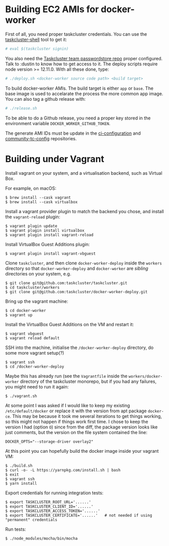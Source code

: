 Building EC2 AMIs for docker-worker
===================================

First of all, you need proper taskcluster credentials. You can use the
[taskcluster-shell](https://github.com/taskcluster/taskcluster/clients/client-shell)
tool to get it:
```sh
# eval $(taskcluster signin)
```
You also need the
[Taskcluster team passwordstore repo](https://github.com/taskcluster/passwordstore-garbage)
proper configured. Talk to :dustin to know how to get access to it.
The deploy scripts require node version >= 12.11.0.
With all these done, type:
```sh
# ./deploy.sh <docker-worker source code path> <build target>
```
To build docker-worker AMIs. The build target is either `app` or `base`. The base image
is used to accelarate the process the more common app image. You can also tag a github
release with:

```sh
# ./release.sh
```

To be able to do a Github release, you need a proper key stored in the environment
variable `DOCKER_WORKER_GITHUB_TOKEN`.

The generate AMI IDs must be update in the
[ci-configuration](https://hg.mozilla.org/ci/ci-configuration/)
and [community-tc-config](https://github.com/mozilla/community-tc-config) repositories.


Building under Vagrant
======================

Install vagrant on your system, and a virtualisation backend, such as Virtual Box.

For example, on macOS:

```
$ brew install --cask vagrant
$ brew install --cask virtualbox
```

Install a vagrant provider plugin to match the backend you chose, and install the `vagrant-reload` plugin:

```
$ vagrant plugin update
$ vagrant plugin install virtualbox
$ vagrant plugin install vagrant-reload
```

Install VirtualBox Guest Additions plugin:

```
$ vagrant plugin install vagrant-vbguest
```

Clone `taskcluster`, and then clone `docker-worker-deploy` inside the `workers`
directory so that `docker-worker-deploy` and `docker-worker` are _sibling_
directories on your system, e.g.

```
$ git clone git@github.com:taskcluster/taskcluster.git
$ cd taskcluster/workers
$ git clone git@github.com:taskcluster/docker-worker-deploy.git
```

Bring up the vagrant machine:

```
$ cd docker-worker
$ vagrant up
```

Install the VirtualBox Guest Additions on the VM and restart it:

```
$ vagrant vbguest
$ vagrant reload default
```

SSH into the machine, initialise the `/docker-worker-deploy` directory, do some more vagrant setup(?)

```
$ vagrant ssh
$ cd /docker-worker-deploy
```

Maybe this has already run (see the `Vagrantfile` inside the
`workers/docker-worker` directory of the taskcluster monorepo, but if you had
any failures, you might need to run it again:

```
$ ./vagrant.sh
```

At some point I was asked if I would like to keep my existing `/etc/default/docker` or replace it
with the version from apt package `docker-ce`. This may be because it took me several iterations to get things working, so this might not happen if things work first time. I chose to keep the version I had (option `O`)
since from the diff, the package version looks like just comments, but the version on the file system contained the line:

```
DOCKER_OPTS="--storage-driver overlay2"
```

At this point you can hopefully build the docker image inside your vagrant VM:

```
$ ./build.sh
$ curl -o- -L https://yarnpkg.com/install.sh | bash
$ exit
$ vagrant ssh
$ yarn install
```

Export credentials for running integration tests:

```
$ export TASKCLUSTER_ROOT_URL='......'
$ export TASKCLUSTER_CLIENT_ID='......'
$ export TASKCLUSTER_ACCESS_TOKEN='......'
$ export TASKCLUSTER_CERTIFICATE='......'   # not needed if using "permanent" credentials
```

Run tests:

```
$ ./node_modules/mocha/bin/mocha
```
